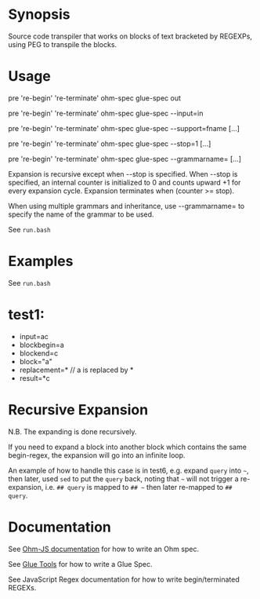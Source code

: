 # Synopsis

Source code transpiler that works on blocks of text bracketed by REGEXPs, using PEG to transpile the blocks.

# Usage

pre 're-begin' 're-terminate' ohm-spec glue-spec <in >out

pre 're-begin' 're-terminate' ohm-spec glue-spec --input=in

pre 're-begin' 're-terminate' ohm-spec glue-spec --support=fname [...]

pre 're-begin' 're-terminate' ohm-spec glue-spec --stop=1 [...]

pre 're-begin' 're-terminate' ohm-spec glue-spec --grammarname=<name of grammar> [...]

Expansion is recursive except when --stop is specified. When --stop is specified, an internal counter is initialized to 0 and counts upward +1 for every expansion cycle. Expansion terminates when (counter >= stop). 

When using multiple grammars and inheritance, use --grammarname= to specify the name of the grammar to be used.

See `run.bash` 

# Examples

See `run.bash`

# test1:
- input=ac
- blockbegin=a
- blockend=c
- block="a"
- replacement=*   // a is replaced by *
- result=*c

# Recursive Expansion
N.B. The expanding is done recursively.  

If you need to expand a block into another block which contains the same begin-regex, the expansion will go into an infinite loop. 

An example of how to handle this case is in test6, e.g. expand `query` into `~`, then later, used `sed` to put the `query` back, noting that `~` will not trigger a re-expansion, i.e. `## query` is mapped to `## ~` then later re-mapped to `## query`.

# Documentation

See [Ohm-JS documentation](https://github.com/harc/ohm) for how to write an Ohm spec.

See [Glue Tools](https://guitarvydas.github.io/2021/04/11/Glue-Tool.html) for how to write a Glue Spec.

See JavaScript Regex documentation for how to write begin/terminated REGEXs.

